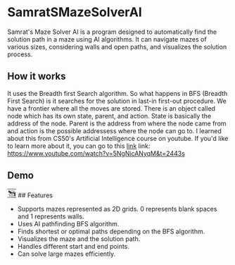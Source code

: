 # SamratSMazeSolverAI

Samrat's Maze Solver AI is a program designed to automatically find the solution path in a maze using AI algorithms. It can navigate mazes of various sizes, considering walls and open paths, and visualizes the solution process.

## How it works
It uses the Breadth first Search algorithm. So what happens in BFS (Breadth First Search) is it searches for the solution in last-in first-out procedure. We have a frontier where all the moves are stored. There is an object called node which has its own state, parent, and action. State is basically the address of the node. Parent is the address from where the node came from and action is the possible addressess where the node can go to. 
I learned about this from CS50's Artificial Intelligence course on youtube. 
If you'd like to learn more about it, you can go to this [link]([url](https://www.youtube.com/watch?v=5NgNicANyqM&t=2443s))
link: https://www.youtube.com/watch?v=5NgNicANyqM&t=2443s

## Demo
<img src ="maze1(solved).png" style="height:20px; width:20px">
## Features

- Supports mazes represented as 2D grids. 0 represents blank spaces and 1 represents walls.
- Uses AI pathfinding BFS algorithm.
- Finds shortest or optimal paths depending on the BFS algorithm.
- Visualizes the maze and the solution path.
- Handles different start and end points.
- Can solve large mazes efficiently.
